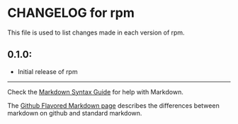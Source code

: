 # CHANGELOG for rpm

This file is used to list changes made in each version of rpm.

## 0.1.0:

* Initial release of rpm

- - -
Check the [Markdown Syntax Guide](http://daringfireball.net/projects/markdown/syntax) for help with Markdown.

The [Github Flavored Markdown page](http://github.github.com/github-flavored-markdown/) describes the differences between markdown on github and standard markdown.
